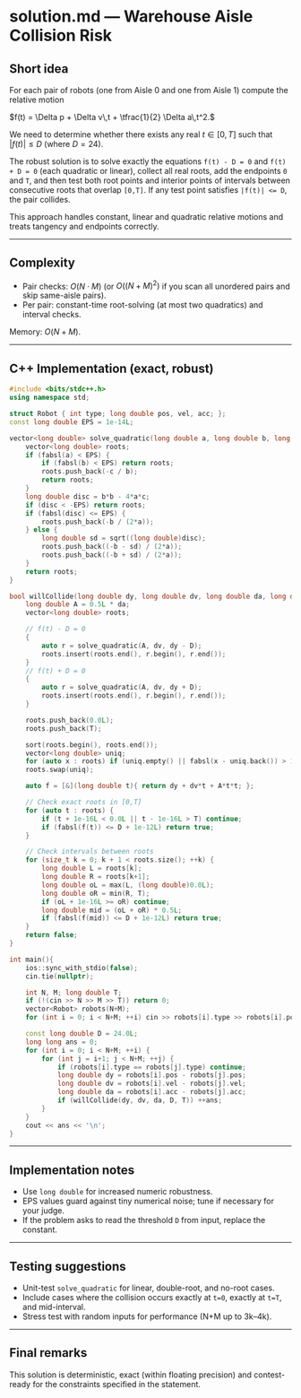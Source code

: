 # solution.md — Warehouse Aisle Collision Risk

## Short idea

For each pair of robots (one from Aisle 0 and one from Aisle 1) compute the relative motion

$f(t) = \Delta p + \Delta v\,t + \tfrac{1}{2} \Delta a\,t^2.$

We need to determine whether there exists any real $t\in[0,T]$ such that $|f(t)| \le D$ (where $D=24$).

The robust solution is to solve exactly the equations `f(t) - D = 0` and `f(t) + D = 0` (each quadratic or linear), collect all real roots, add the endpoints `0` and `T`, and then test both root points and interior points of intervals between consecutive roots that overlap `[0,T]`. If any test point satisfies `|f(t)| <= D`, the pair collides.

This approach handles constant, linear and quadratic relative motions and treats tangency and endpoints correctly.

---

## Complexity

* Pair checks: $O(N\cdot M)$ (or $O((N+M)^2)$ if you scan all unordered pairs and skip same-aisle pairs).
* Per pair: constant-time root-solving (at most two quadratics) and interval checks.

Memory: $O(N+M)$.

---

## C++ Implementation (exact, robust)

```cpp
#include <bits/stdc++.h>
using namespace std;

struct Robot { int type; long double pos, vel, acc; };
const long double EPS = 1e-14L;

vector<long double> solve_quadratic(long double a, long double b, long double c) {
    vector<long double> roots;
    if (fabsl(a) < EPS) {
        if (fabsl(b) < EPS) return roots;
        roots.push_back(-c / b);
        return roots;
    }
    long double disc = b*b - 4*a*c;
    if (disc < -EPS) return roots;
    if (fabsl(disc) <= EPS) {
        roots.push_back(-b / (2*a));
    } else {
        long double sd = sqrt((long double)disc);
        roots.push_back((-b - sd) / (2*a));
        roots.push_back((-b + sd) / (2*a));
    }
    return roots;
}

bool willCollide(long double dy, long double dv, long double da, long double D, long double T) {
    long double A = 0.5L * da;
    vector<long double> roots;

    // f(t) - D = 0
    {
        auto r = solve_quadratic(A, dv, dy - D);
        roots.insert(roots.end(), r.begin(), r.end());
    }
    // f(t) + D = 0
    {
        auto r = solve_quadratic(A, dv, dy + D);
        roots.insert(roots.end(), r.begin(), r.end());
    }

    roots.push_back(0.0L);
    roots.push_back(T);

    sort(roots.begin(), roots.end());
    vector<long double> uniq;
    for (auto x : roots) if (uniq.empty() || fabsl(x - uniq.back()) > 1e-12L) uniq.push_back(x);
    roots.swap(uniq);

    auto f = [&](long double t){ return dy + dv*t + A*t*t; };

    // Check exact roots in [0,T]
    for (auto t : roots) {
        if (t + 1e-16L < 0.0L || t - 1e-16L > T) continue;
        if (fabsl(f(t)) <= D + 1e-12L) return true;
    }

    // Check intervals between roots
    for (size_t k = 0; k + 1 < roots.size(); ++k) {
        long double L = roots[k];
        long double R = roots[k+1];
        long double oL = max(L, (long double)0.0L);
        long double oR = min(R, T);
        if (oL + 1e-16L >= oR) continue;
        long double mid = (oL + oR) * 0.5L;
        if (fabsl(f(mid)) <= D + 1e-12L) return true;
    }
    return false;
}

int main(){
    ios::sync_with_stdio(false);
    cin.tie(nullptr);

    int N, M; long double T;
    if (!(cin >> N >> M >> T)) return 0;
    vector<Robot> robots(N+M);
    for (int i = 0; i < N+M; ++i) cin >> robots[i].type >> robots[i].pos >> robots[i].vel >> robots[i].acc;

    const long double D = 24.0L;
    long long ans = 0;
    for (int i = 0; i < N+M; ++i) {
        for (int j = i+1; j < N+M; ++j) {
            if (robots[i].type == robots[j].type) continue;
            long double dy = robots[i].pos - robots[j].pos;
            long double dv = robots[i].vel - robots[j].vel;
            long double da = robots[i].acc - robots[j].acc;
            if (willCollide(dy, dv, da, D, T)) ++ans;
        }
    }
    cout << ans << '\n';
}
```

---

## Implementation notes

* Use `long double` for increased numeric robustness.
* EPS values guard against tiny numerical noise; tune if necessary for your judge.
* If the problem asks to read the threshold `D` from input, replace the constant.

---

## Testing suggestions

* Unit-test `solve_quadratic` for linear, double-root, and no-root cases.
* Include cases where the collision occurs exactly at `t=0`, exactly at `t=T`, and mid-interval.
* Stress test with random inputs for performance (N+M up to 3k–4k).

---

## Final remarks

This solution is deterministic, exact (within floating precision) and contest-ready for the constraints specified in the statement.
